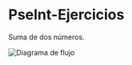 # PseInt-Ejercicios
Suma de dos números.

![Diagrama de flujo]([https://github.com/SanchezRCamilo/PseInt-Ejercicios/blob/main/sumadosnumeros/sumaDosNumeros.png](https://github.com/SanchezRCamilo/PseInt-Ejercicios/blob/main/sumaRestaMenu/calculoSumaRestaMenu.png))
